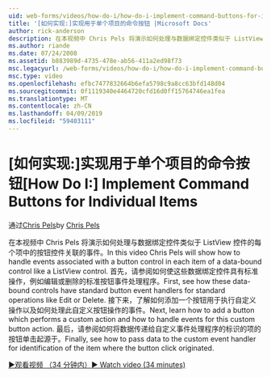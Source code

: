 ```yaml
---
uid: web-forms/videos/how-do-i/how-do-i-implement-command-buttons-for-individual-items
title: '[如何实现:]实现用于单个项目的命令按钮 |Microsoft Docs'
author: rick-anderson
description: 在本视频中 Chris Pels 将演示如何处理与数据绑定控件类似于 ListView 控件的每个项中的按钮控件关联的事件。 首先...
ms.author: riande
ms.date: 07/24/2008
ms.assetid: b883989d-4735-478e-ab56-411a2ed98f73
msc.legacyurl: /web-forms/videos/how-do-i/how-do-i-implement-command-buttons-for-individual-items
msc.type: video
ms.openlocfilehash: efbc7477832664b6efa5798c9a8cc63bfd148d04
ms.sourcegitcommit: 0f1119340e4464720cfd16d0ff15764746ea1fea
ms.translationtype: MT
ms.contentlocale: zh-CN
ms.lasthandoff: 04/09/2019
ms.locfileid: "59403111"
---
```

# <a name="how-do-i-implement-command-buttons-for-individual-items"></a><span data-ttu-id="66e17-104">[如何实现:]实现用于单个项目的命令按钮</span><span class="sxs-lookup"><span data-stu-id="66e17-104">[How Do I:] Implement Command Buttons for Individual Items</span></span>

<span data-ttu-id="66e17-105">通过[Chris Pels](https://twitter.com/chrispels)</span><span class="sxs-lookup"><span data-stu-id="66e17-105">by [Chris Pels](https://twitter.com/chrispels)</span></span>

<span data-ttu-id="66e17-106">在本视频中 Chris Pels 将演示如何处理与数据绑定控件类似于 ListView 控件的每个项中的按钮控件关联的事件。</span><span class="sxs-lookup"><span data-stu-id="66e17-106">In this video Chris Pels will show how to handle events associated with a button control in each item of a data-bound control like a ListView control.</span></span> <span data-ttu-id="66e17-107">首先，请参阅如何使这些数据绑定控件具有标准操作，例如编辑或删除的标准按钮事件处理程序。</span><span class="sxs-lookup"><span data-stu-id="66e17-107">First, see how these data-bound controls have standard button event handlers for standard operations like Edit or Delete.</span></span> <span data-ttu-id="66e17-108">接下来，了解如何添加一个按钮用于执行自定义操作以及如何处理此自定义按钮操作的事件。</span><span class="sxs-lookup"><span data-stu-id="66e17-108">Next, learn how to add a button which performs a custom action and how to handle events for this custom button action.</span></span> <span data-ttu-id="66e17-109">最后，请参阅如何将数据传递给自定义事件处理程序的标识的项的按钮单击起源于。</span><span class="sxs-lookup"><span data-stu-id="66e17-109">Finally, see how to pass data to the custom event handler for identification of the item where the button click originated.</span></span>

[<span data-ttu-id="66e17-110">&#9654;观看视频 （34 分钟内）</span><span class="sxs-lookup"><span data-stu-id="66e17-110">&#9654; Watch video (34 minutes)</span></span>](https://channel9.msdn.com/Blogs/ASP-NET-Site-Videos/how-do-i-implement-command-buttons-for-individual-items)
